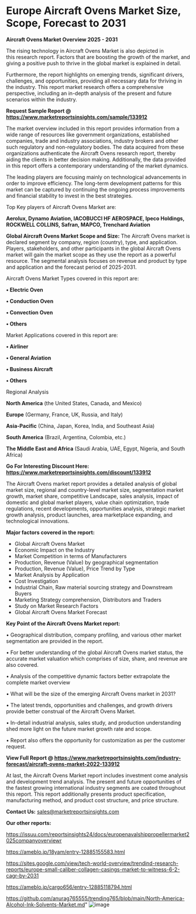 # Europe Aircraft Ovens Market Size, Scope, Forecast to 2031

<Strong> Aircraft Ovens Market Overview 2025 - 2031</strong>

The rising technology in Aircraft Ovens Market is also depicted in this research report. Factors that are boosting the growth of the market, and giving a positive push to thrive in the global market is explained in detail.

Furthermore, the report highlights on emerging trends, significant drivers, challenges, and opportunities, providing all necessary data for thriving in the industry. This report market research offers a comprehensive perspective, including an in-depth analysis of the present and future scenarios within the industry.

<strong>Request Sample Report @ <a href=https://www.marketreportsinsights.com/sample/133912>https://www.marketreportsinsights.com/sample/133912</a></strong>

The market overview included in this report provides information from a wide range of resources like government organizations, established companies, trade and industry associations, industry brokers and other such regulatory and non-regulatory bodies. The data acquired from these organizations authenticate the Aircraft Ovens research report, thereby aiding the clients in better decision making. Additionally, the data provided in this report offers a contemporary understanding of the market dynamics.

The leading players are focusing mainly on technological advancements in order to improve efficiency. The long-term development patterns for this market can be captured by continuing the ongoing process improvements and financial stability to invest in the best strategies.

Top Key players of Aircraft Ovens Market are:

<strong>Aerolux, Dynamo Aviation, IACOBUCCI HF AEROSPACE, Ipeco Holdings, ROCKWELL COLLINS, Safran, MAPCO, Trenchard Aviation</strong>

<strong><b>Global Aircraft Ovens Market Scope and Size:</b></strong>
The Aircraft Ovens market is declared segment by company, region (country), type, and application. Players, stakeholders, and other participants in the global Aircraft Ovens market will gain the market scope as they use the report as a powerful resource. The segmental analysis focuses on revenue and product by type and application and the forecast period of 2025-2031.

Aircraft Ovens Market Types covered in this report are:

<strong>• Electric Oven

• Conduction Oven

• Convection Oven

• Others</strong>

Market Applications covered in this report are:

<strong>• Airliner

• General Aviation

• Business Aircraft

• Others</strong> 

Regional Analysis

<strong>North America</strong> (the United States, Canada, and Mexico)

<strong>Europe</strong> (Germany, France, UK, Russia, and Italy)

<strong>Asia-Pacific</strong> (China, Japan, Korea, India, and Southeast Asia)

<strong>South America</strong> (Brazil, Argentina, Colombia, etc.)

<strong>The Middle East and Africa</strong> (Saudi Arabia, UAE, Egypt, Nigeria, and South Africa)

<strong>Go For Interesting Discount Here: <a href=https://www.marketreportsinsights.com/discount/133912>https://www.marketreportsinsights.com/discount/133912</a></strong>

The Aircraft Ovens market report provides a detailed analysis of global market size, regional and country-level market size, segmentation market growth, market share, competitive Landscape, sales analysis, impact of domestic and global market players, value chain optimization, trade regulations, recent developments, opportunities analysis, strategic market growth analysis, product launches, area marketplace expanding, and technological innovations.

<strong><b>Major factors covered in the report:</b></strong>
<ul>
  <li>Global Aircraft Ovens Market </li>
  <li>Economic Impact on the Industry</li>
  <li>Market Competition in terms of Manufacturers</li>
  <li>Production, Revenue (Value) by geographical segmentation</li>
  <li>Production, Revenue (Value), Price Trend by Type</li>
  <li>Market Analysis by Application</li>
  <li>Cost Investigation</li>
  <li>Industrial Chain, Raw material sourcing strategy and Downstream Buyers</li>
  <li>Marketing Strategy comprehension, Distributors and Traders</li>
  <li>Study on Market Research Factors</li>
  <li>Global Aircraft Ovens Market Forecast</li>
</ul>

<strong><b>Key Point of the Aircraft Ovens Market report:</b></strong>

• Geographical distribution, company profiling, and various other market segmentation are provided in the report.

• For better understanding of the global Aircraft Ovens market status, the accurate market valuation which comprises of size, share, and revenue are also covered.

• Analysis of the competitive dynamic factors better extrapolate the complete market overview

• What will be the size of the emerging Aircraft Ovens market in 2031?

• The latest trends, opportunities and challenges, and growth drivers provide better construal of the Aircraft Ovens Market.

• In-detail industrial analysis, sales study, and production understanding shed more light on the future market growth rate and scope.

• Report also offers the opportunity for customization as per the customer request.

<strong><b>View Full Report @ <a href=https://www.marketreportsinsights.com/industry-forecast/aircraft-ovens-market-2022-133912>https://www.marketreportsinsights.com/industry-forecast/aircraft-ovens-market-2022-133912</a></b></strong>


At last, the Aircraft Ovens Market report includes investment come analysis and development trend analysis. The present and future opportunities of the fastest growing international industry segments are coated throughout this report. This report additionally presents product specification, manufacturing method, and product cost structure, and price structure.

<strong>Contact Us:</strong>
sales@marketreportsinsights.com

<strong>Our other reports:</strong>

<a href=https://issuu.com/reportsinsights24/docs/europenavalshippropellermarket2025companyoverviewr>https://issuu.com/reportsinsights24/docs/europenavalshippropellermarket2025companyoverviewr</a>

<a href=https://ameblo.jp/18yam/entry-12885155583.html>https://ameblo.jp/18yam/entry-12885155583.html</a>

<a href=https://sites.google.com/view/tech-world-overview/trendind-research-reports/europe-small-caliber-collagen-casings-market-to-witness-6-2-cagr-by-2031>https://sites.google.com/view/tech-world-overview/trendind-research-reports/europe-small-caliber-collagen-casings-market-to-witness-6-2-cagr-by-2031</a>

<a href=https://ameblo.jp/cargo656/entry-12885118794.html>https://ameblo.jp/cargo656/entry-12885118794.html</a>

<a href=https://github.com/anurag765555/trending765/blob/main/North-America-Alcohol-Ink-Solvents-Market.md>https://github.com/anurag765555/trending765/blob/main/North-America-Alcohol-Ink-Solvents-Market.md</a>"
![image](https://github.com/user-attachments/assets/92e237e0-def7-4005-8e77-1119669c8b12)
